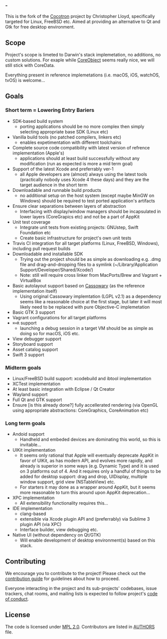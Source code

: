 ### -
This is the fork of the [Cocotron](https://github.com/cjwl/cocotron) project by Christopher Lloyd, specifically targeted for Linux, FreeBSD etc. Aimed at providing an alternative to Qt and Gtk for free desktop environment.

## Scope

Project's scope is limeted to Darwin's stack implemetation, no additions, no custom solutions. For exaple while [CoreObject](http://coreobject.org) seems really nice, we will still stick with CoreData. 

Everything present in reference implemetations (i.e. macOS, iOS, watchOS, tvOS) is welcome…

## Goals
### Short term = Lowering Entry Bariers

* SDK-based build system
	* porting applications should be no more complex then simply selecting appropriate base SDK (Linux etc) 
* Vanilla build tools (no patched compilers, linkers etc)
	* enables expetimentation with different toolchains
* Complete source code compatibility with latest version of refrence implementation (Apple's) 
	* applications should at least build successfully without any modification (run as expected is more a mid term goal)
* Support of the latest Xcode and preferrably ver-1
	* all Apple developers are (almost) always using the latest tools (practically nobody uses Xcode 4 these days) and they are the target audience in the short term
* Downloadable and runnable build products
	* no additional setup on the host system (except maybe MinGW on Windows) should be required to test ported application's artifacts
* Ensure clear separations between layers of abstraction
	* Interfacing with display/window managers should be incapsulated in lower layers (CoreGrapics etc) and not be a part of AppKit
* Unit test coverage
	* Integrate unit tests from existing projects: GNUstep, Swift Foundation etc
	* Create basic infrastructure for project's own unit tests
* Travis CI integration for all target platforms (Linux, FreeBSD, Windows), including pull request builds
* Downloadable and installable SDK
	* Trying out the project should be as simple as downloading e.g. .dmg file and drag-and-dropping files to a symlink (~/Library/Application Support/Developer/Shared/Xcode/)
	* Note: still will require cross linker from MacPorts/Brew and Vagrant + VirtualBox
* Basic autolayout support based on [Cassowary](https://constraints.cs.washington.edu/cassowary/) (as the reference implementation itself)
	* Using original Cassowary implemtation (LGPL v2.1) as a dependency seems like a reasonable choice at the first stage, but later it will most likely need to be replaced with pure Objective-C implemetation
* Basic GTK 3 support
* Vagrant configurations for all target platforms
* `⌘+R` support
	* launching a debug session in a target VM should be as simple as doing so for macOS, iOS etc.
* View debugger support
* Storyboard support
* Asset catalog support
* Swift 3 support

### Midterm goals

* Linux/FreeBSD build support: xcodebuild and ibtool implementation
* XCTest implementation
* At least basic integration with Eclipse / Qt Creator
* Wayland support
* Full Qt and GTK support
* Ensure [is this already done?] fully accellerated rendering (via OpenGL using appropriate abstractions: CoreGraphics, CoreAnimation etc)

### Long term goals

* Andoid support
	* Handheld and embeded devices are dominating this world, so this is invitable… 
* UIKit implementation
	* It seems only rational that Apple will eventually deprecate AppKit in favor of UIKit, as has modern API, and evolves more rapidly, and already is superior in some ways (e.g. Dynamic Type) and it is used on 3 platforms out of 4. And it requires only a handful of things to be added for desktop support: drag and drop, UIDisplay, multiple window support, grid view (NSTableView) etc. 
	* For starters it may done as a wrapper around AppKit, but it seems more reasonable to turn this around upon AppKit deprecation…
* XPC implementation
	* All extensibility functionality requires this…
* IDE implementation
	* clang-based
	* extensible via Xcode plugin API and (preferrably) via Sublime 3 plugin API (via XPC)
	* Interface builder, view debugging etc.
* Native UI (without dependency on Qt/GTK)
	* Will enable development of desktop environment(s) based on this stack.

## Contributing

We encourage you to contribute to the project! Please check out the [contribution guide](/CONTRIBUTING.md) for guidelines about how to proceed.

Everyone interacting in the project and its sub-projects' codebases, issue trackers, chat rooms, and mailing lists is expected to follow project's [code of conduct](/CODE_OF_CONDUCT.md).

## License

The code is licensed under [MPL 2.0](http://mozilla.org/MPL/2.0/). Contributors are listed in [AUTHORS](/AUTHORS) file.
